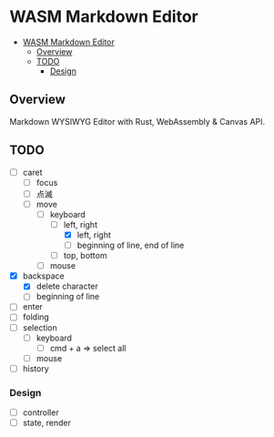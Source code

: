 # WASM Markdown Editor

- [WASM Markdown Editor](#wasm-markdown-editor)
  - [Overview](#overview)
  - [TODO](#todo)
    - [Design](#design)

## Overview

Markdown WYSIWYG Editor with Rust, WebAssembly & Canvas API.

## TODO

- [ ] caret
  - [ ] focus
  - [ ] 点滅
  - [ ] move
    - [ ] keyboard
      - [ ] left, right
        - [x] left, right
        - [ ] beginning of line, end of line
      - [ ] top, bottom
    - [ ] mouse
- [x] backspace
  - [x] delete character
  - [ ] beginning of line
- [ ] enter
- [ ] folding
- [ ] selection
  - [ ] keyboard
    - [ ] cmd + a => select all
  - [ ] mouse
- [ ] history

### Design

- [ ] controller
- [ ] state, render
